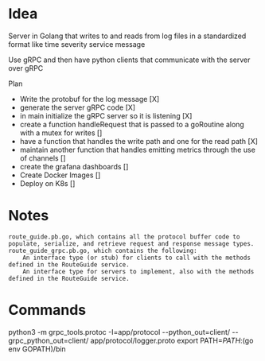 # Idea

Server in Golang that writes to and reads from log files in a standardized format like
time severity service message

Use gRPC and then have python clients that communicate with the server over gRPC

Plan
- Write the protobuf for the log message [X]
- generate the server gRPC code [X]
- in main initialize the gRPC server so it is listening [X]
- create a function handleRequest that is passed to a goRoutine along with a mutex for writes []
- have a function that handles the write path and one for the read path [X]
- maintain another function that handles emitting metrics through the use of channels []
- create the grafana dashboards []
- Create Docker Images []
- Deploy on K8s []


# Notes
    route_guide.pb.go, which contains all the protocol buffer code to populate, serialize, and retrieve request and response message types.
    route_guide_grpc.pb.go, which contains the following:
        An interface type (or stub) for clients to call with the methods defined in the RouteGuide service.
        An interface type for servers to implement, also with the methods defined in the RouteGuide service.

# Commands

python3 -m grpc_tools.protoc -I=app/protocol --python_out=client/ --grpc_python_out=client/ app/protocol/logger.proto
export PATH=$PATH:$(go env GOPATH)/bin